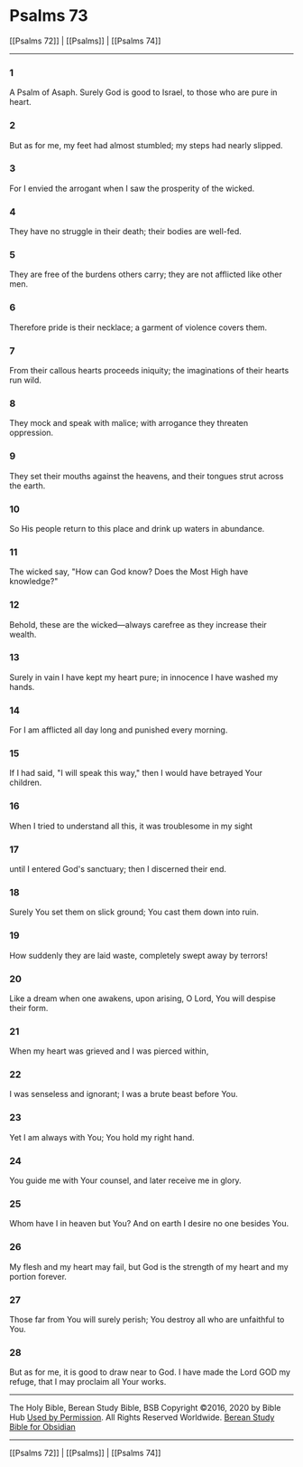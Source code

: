 # Psalms 73

[[Psalms 72]] | [[Psalms]] | [[Psalms 74]]

---

### 1
A Psalm of Asaph. Surely God is good to Israel, to those who are pure in heart.

### 2
But as for me, my feet had almost stumbled; my steps had nearly slipped.

### 3
For I envied the arrogant when I saw the prosperity of the wicked.

### 4
They have no struggle in their death; their bodies are well-fed.

### 5
They are free of the burdens others carry; they are not afflicted like other men.

### 6
Therefore pride is their necklace; a garment of violence covers them.

### 7
From their callous hearts proceeds iniquity; the imaginations of their hearts run wild.

### 8
They mock and speak with malice; with arrogance they threaten oppression.

### 9
They set their mouths against the heavens, and their tongues strut across the earth.

### 10
So His people return to this place and drink up waters in abundance.

### 11
The wicked say, "How can God know? Does the Most High have knowledge?"

### 12
Behold, these are the wicked—always carefree as they increase their wealth.

### 13
Surely in vain I have kept my heart pure; in innocence I have washed my hands.

### 14
For I am afflicted all day long and punished every morning.

### 15
If I had said, "I will speak this way," then I would have betrayed Your children.

### 16
When I tried to understand all this, it was troublesome in my sight

### 17
until I entered God's sanctuary; then I discerned their end.

### 18
Surely You set them on slick ground; You cast them down into ruin.

### 19
How suddenly they are laid waste, completely swept away by terrors!

### 20
Like a dream when one awakens, upon arising, O Lord, You will despise their form.

### 21
When my heart was grieved and I was pierced within,

### 22
I was senseless and ignorant; I was a brute beast before You.

### 23
Yet I am always with You; You hold my right hand.

### 24
You guide me with Your counsel, and later receive me in glory.

### 25
Whom have I in heaven but You? And on earth I desire no one besides You.

### 26
My flesh and my heart may fail, but God is the strength of my heart and my portion forever.

### 27
Those far from You will surely perish; You destroy all who are unfaithful to You.

### 28
But as for me, it is good to draw near to God. I have made the Lord GOD my refuge, that I may proclaim all Your works.

---

The Holy Bible, Berean Study Bible, BSB
Copyright ©2016, 2020 by Bible Hub
[Used by Permission](https://berean.bible/terms.htm). All Rights Reserved Worldwide.
[Berean Study Bible for Obsidian](https://github.com/gapmiss/berean-study-bible-for-obsidian)

---

[[Psalms 72]] | [[Psalms]] | [[Psalms 74]]


